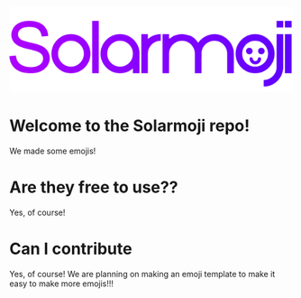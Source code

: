 <p align="center">
  <img src="https://github.com/Solarium-Networks/Solarmoji/blob/main/sources/Solarmoji.png?raw=true" />
</p>
<h1>Welcome to the Solarmoji repo!</h1>
We made some emojis!
<h1>Are they free to use??</h1>
Yes, of course!
<h1>Can I contribute</h1>
Yes, of course! We are planning on making an emoji template to make it easy to make more emojis!!!
